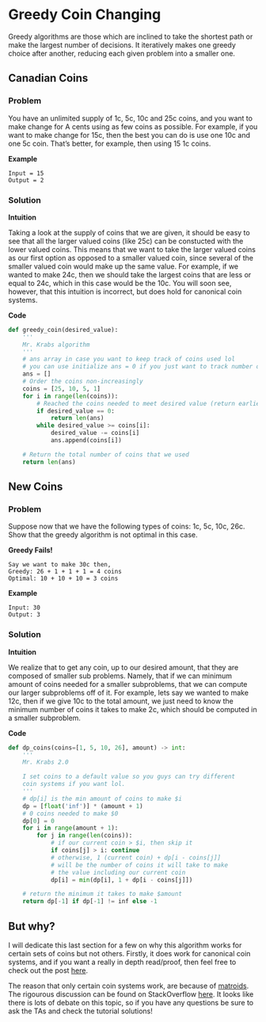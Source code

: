 <!-- ## Canadian Coins

### Problem

**Example**

```

```

### Solution

**Intuition**

**Code** -->

# Greedy Coin Changing

Greedy algorithms are those which are inclined to take the shortest path or make the largest number of decisions. It iteratively makes one greedy choice after another, reducing each given problem into a smaller one.

## Canadian Coins

### Problem

You have an unlimited supply of 1c, 5c, 10c and 25c coins, and you want to make change for A cents
using as few coins as possible. For example, if you want to make change for 15c, then the best you can
do is use one 10c and one 5c coin. That’s better, for example, then using 15 1c coins.

**Example**

```
Input = 15
Output = 2
```

### Solution

**Intuition**

Taking a look at the supply of coins that we are given, it should be easy to see that all the larger valued coins (like 25c) can be constucted with the lower valued coins. This means that we want to take the larger valued coins as our first option as opposed to a smaller valued coin, since several of the smaller valued coin would make up the same value. For example, if we wanted to make 24c, then we should take the largest coins that are less or equal to 24c, which in this case would be the 10c. You will soon see, however, that this intuition is incorrect, but does hold for canonical coin systems.

**Code**

```python
def greedy_coin(desired_value):
    '''
    Mr. Krabs algorithm
    '''
    # ans array in case you want to keep track of coins used lol
    # you can use initialize ans = 0 if you just want to track number of coins
    ans = []
    # Order the coins non-increasingly
    coins = [25, 10, 5, 1]
    for i in range(len(coins)):
        # Reached the coins needed to meet desired value (return earlier)
        if desired_value == 0:
            return len(ans)
        while desired_value >= coins[i]:
            desired_value -= coins[i]
            ans.append(coins[i])

    # Return the total number of coins that we used
    return len(ans)
```

## New Coins

### Problem

Suppose now that we have the following types of coins: 1c, 5c, 10c, 26c.
Show that the greedy algorithm is not optimal in this case.

**Greedy Fails!**

```
Say we want to make 30c then,
Greedy: 26 + 1 + 1 + 1 = 4 coins
Optimal: 10 + 10 + 10 = 3 coins
```

**Example**

```
Input: 30
Output: 3
```

### Solution

**Intuition**

We realize that to get any coin, up to our desired amount, that they are composed of smaller sub problems. Namely, that if we can minimum amount of coins needed for a smaller
subproblems, that we can compute our larger subproblems off of it. For example, lets say we wanted to make 12c, then if we give 10c to the total amount, we just need to know the minimum number of coins it takes to make 2c, which should be computed in a smaller subproblem.

**Code**

```python
def dp_coins(coins=[1, 5, 10, 26], amount) -> int:
    '''
    Mr. Krabs 2.0

    I set coins to a default value so you guys can try different
    coin systems if you want lol.
    '''
    # dp[i] is the min amount of coins to make $i
    dp = [float('inf')] * (amount + 1)
    # 0 coins needed to make $0
    dp[0] = 0
    for i in range(amount + 1):
        for j in range(len(coins)):
            # if our current coin > $i, then skip it
            if coins[j] > i: continue
            # otherwise, 1 (current coin) + dp[i - coins[j]]
            # will be the number of coins it will take to make
            # the value including our current coin
            dp[i] = min(dp[i], 1 + dp[i - coins[j]])

    # return the minimum it takes to make $amount
    return dp[-1] if dp[-1] != inf else -1
```

## But why?

I will dedicate this last section for a few on why this algorithm works for certain sets of coins but not others. Firstly, it does work for canonical coin systems, and if you want a really in depth read/proof, then feel free to check out the post [here](https://arxiv.org/pdf/0809.0400.pdf).

The reason that only certain coin systems work, are because of [matroids](https://en.wikipedia.org/wiki/Matroid). The rigourous discussion can be found on StackOverflow [here](https://stackoverflow.com/questions/13557979/why-does-the-greedy-coin-change-algorithm-not-work-for-some-coin-sets). It looks like there is lots of debate on this topic, so if you have any questions be sure to ask the TAs and check the tutorial solutions!

